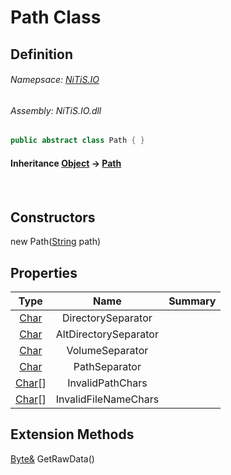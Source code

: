 # Path Class
## Definition

###### Namepsace: [NiTiS.IO](https://nitis-dev.github.io/NiTiSLibsWiki/Namespaces/NiTiS.IO)
###### Assembly: NiTiS.IO.dll

#### 
```c#
public abstract class Path { }
```
#### Inheritance [Object](https://docs.microsoft.com/dotnet/api/system.object) &#8594; [Path](https://nitis-dev.github.io/NiTiSLibsWiki/NiTiS/IO/Path)  
#### 

<br>

## Constructors
new Path([String](https://docs.microsoft.com/dotnet/api/system.string) path)  
  
## Properties
|Type|Name|Summary|
|:-:|:--:|:-|
|[Char](https://docs.microsoft.com/dotnet/api/system.char)|DirectorySeparator||
|[Char](https://docs.microsoft.com/dotnet/api/system.char)|AltDirectorySeparator||
|[Char](https://docs.microsoft.com/dotnet/api/system.char)|VolumeSeparator||
|[Char](https://docs.microsoft.com/dotnet/api/system.char)|PathSeparator||
|[Char](https://docs.microsoft.com/dotnet/api/system.char)[]|InvalidPathChars||
|[Char](https://docs.microsoft.com/dotnet/api/system.char)[]|InvalidFileNameChars||
  
  
  
## Extension Methods
[Byte&](https://docs.microsoft.com/dotnet/api/system.byte&) GetRawData()  

  
